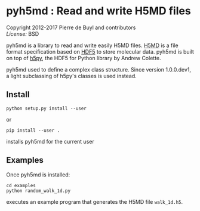 pyh5md : Read and write H5MD files
==================================

Copyright 2012-2017 Pierre de Buyl and contributors  
*License:* BSD

pyh5md is a library to read and write easily H5MD files. [H5MD][] is a file
format specification based on [HDF5][] to store molecular data. pyh5md is built
on top of [h5py][], the HDF5 for Python library by Andrew Colette.

[H5MD]: http://nongnu.org/h5md/
[HDF5]: http://www.hdfgroup.org/HDF5/
[h5py]: http://h5py.org/

pyh5md used to define a complex class structure. Since version 1.0.0.dev1, a light
subclassing of h5py's classes is used instead.

Install
-------

    python setup.py install --user

or

    pip install --user .

installs pyh5md for the current user

Examples
--------

Once pyh5md is installed:

    cd examples
    python random_walk_1d.py

executes an example program that generates the H5MD file `walk_1d.h5`.
